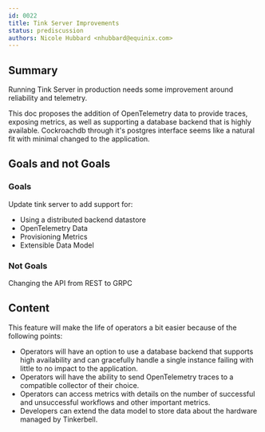 ```yaml
---
id: 0022
title: Tink Server Improvements
status: prediscussion
authors: Nicole Hubbard <nhubbard@equinix.com>
---
```


## Summary

Running Tink Server in production needs some improvement around reliability and telemetry.

This doc proposes the addition of OpenTelemetry data to provide traces, exposing metrics, as well as supporting a database backend that is highly available. Cockroachdb through it's postgres interface seems like a natural fit with minimal changed to the application.

## Goals and not Goals

### Goals

Update tink server to add support for:

- Using a distributed backend datastore
- OpenTelemetry Data
- Provisioning Metrics
- Extensible Data Model

### Not Goals

Changing the API from REST to GRPC

## Content

This feature will make the life of operators a bit easier because of the following points:

- Operators will have an option to use a database backend that supports high availability and can gracefully handle a single instance failing with little to no impact to the application.
- Operators will have the ability to send OpenTelemetry traces to a compatible collector of their choice.
- Operators can access metrics with details on the number of successful and unsuccessful workflows and other important metrics.
- Developers can extend the data model to store data about the hardware managed by Tinkerbell.
